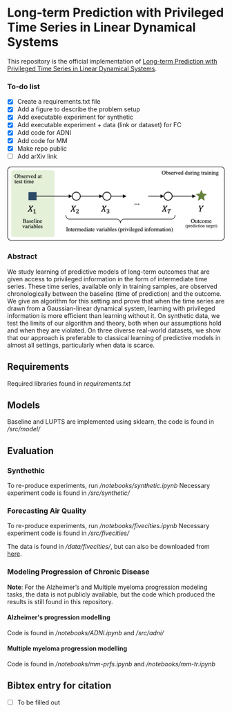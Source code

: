 
# Long-term Prediction with Privileged Time Series in Linear Dynamical Systems



This repository is the official implementation of [Long-term Prediction with Privileged Time Series in Linear Dynamical Systems](). 

### To-do list
- [x] Create a requirements.txt file
- [x] Add a figure to describe the problem setup 
- [x] Add executable experiment for synthetic
- [x] Add executable experiment + data (link or dataset) for FC
- [x] Add code for ADNI
- [x] Add code for MM
- [x] Make repo public
- [ ] Add arXiv link

![](images/illustration-crop.png)

### Abstract
We study learning of predictive models of long-term outcomes that are given access to privileged information in the form of intermediate time series. These time series, available only in training samples, are observed chronologically between the baseline (time of prediction) and the outcome. We give an algorithm for this setting and prove that when the time series are drawn from a Gaussian-linear dynamical system, learning with privileged information is more efficient than learning without it. On synthetic data, we test the limits of our algorithm and theory,  both when our assumptions hold and when they are violated. On three diverse real-world datasets, we show that our approach is preferable to classical learning of predictive models in almost all settings, particularly when data is scarce.


## Requirements

Required libraries found in *requirements.txt*

## Models
Baseline and LUPTS are implemented using sklearn, the code is found in */src/model/*

## Evaluation

### Synthethic

To re-produce experiments, run */notebooks/synthetic.ipynb*
Necessary experiment code is found in */src/synthetic/*

### Forecasting Air Quality

To re-produce experiments, run */notebooks/fivecities.ipynb*
Necessary experiment code is found in */src/fivecities/*

The data is found in */data/fivecities/*, but can also be downloaded from [here](https://archive.ics.uci.edu/ml/datasets/PM2.5+Data+of+Five+Chinese+Cities).

### Modeling Progression of Chronic Disease

**Note**: For the Alzheimer’s and Multiple myeloma progression modeling tasks, the data is not publicly available, but the code which produced the results is still found in this repository. 

#### Alzheimer's progression modelling
Code is found in */notebooks/ADNI.ipynb* and */src/adni/*

#### Multiple myeloma progression modelling
Code is found in */notebooks/mm-prfs.ipynb* and */notebooks/mm-tr.ipynb*

## Bibtex entry for citation

- [ ] To be filled out
